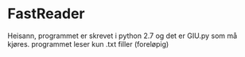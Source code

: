 FastReader
==========
Heisann, programmet er skrevet i python 2.7 og det er GIU.py som må kjøres. 
programmet leser kun .txt filler (foreløpig)
